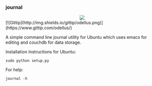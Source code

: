 ### journal
<center><img src="./journal.gif"></center>
[![Gittip](http://img.shields.io/gittip/odellus.png)](https://www.gittip.com/odellus/)

A simple command line journal utility for Ubuntu which uses emacs for editing and couchdb for data storage.

Installation Instructions for Ubuntu:

`sudo python setup.py`

For help:

`journal -h`
